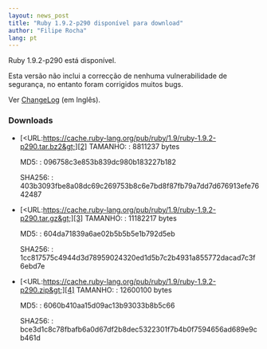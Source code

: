 ```yaml
---
layout: news_post
title: "Ruby 1.9.2-p290 disponível para download"
author: "Filipe Rocha"
lang: pt
---
```


Ruby 1.9.2-p290 está disponível.

Esta versão não inclui a correcção de nenhuma vulnerabilidade de
segurança, no entanto foram corrigidos muitos bugs.

Ver [ChangeLog][1] (em Inglês).

### Downloads

* [&lt;URL:https://cache.ruby-lang.org/pub/ruby/1.9/ruby-1.9.2-p290.tar.bz2&gt;][2]
  TAMANHO:
  : 8811237 bytes

  MD5:
  : 096758c3e853b839dc980b183227b182

  SHA256:
  : 403b3093fbe8a08dc69c269753b8c6e7bd8f87fb79a7dd7d676913efe7642487

* [&lt;URL:https://cache.ruby-lang.org/pub/ruby/1.9/ruby-1.9.2-p290.tar.gz&gt;][3]
  TAMANHO:
  : 11182217 bytes

  MD5:
  : 604da71839a6ae02b5b5b5e1b792d5eb

  SHA256:
  : 1cc817575c4944d3d78959024320ed1d5b7c2b4931a855772dacad7c3f6ebd7e

* [&lt;URL:https://cache.ruby-lang.org/pub/ruby/1.9/ruby-1.9.2-p290.zip&gt;][4]
  TAMANHO:
  : 12600100 bytes

  MD5:
  : 6060b410aa15d09ac13b93033b8b5c66

  SHA256:
  : bce3d1c8c78fbafb6a0d67df2b8dec5322301f7b4b0f7594656ad689e9cb461d



[1]: http://svn.ruby-lang.org/repos/ruby/tags/v1_9_2_290/ChangeLog
[2]: https://cache.ruby-lang.org/pub/ruby/1.9/ruby-1.9.2-p290.tar.bz2
[3]: https://cache.ruby-lang.org/pub/ruby/1.9/ruby-1.9.2-p290.tar.gz
[4]: https://cache.ruby-lang.org/pub/ruby/1.9/ruby-1.9.2-p290.zip
